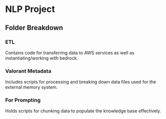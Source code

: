 # NLP Project

## Folder Breakdown

### **ETL**
Contains code for transferring data to AWS services as well as instantiating/working with bedrock.

### **Valorant Metadata**
Includes scripts for processing and breaking down data files used for the external memory system.

### **For Prompting**
Holds scripts for chunking data to populate the knowledge base effectively.

